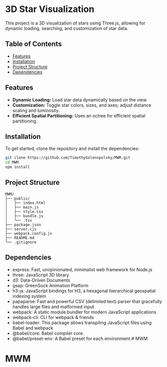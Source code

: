 # 3D Star Visualization

This project is a 3D visualization of stars using Three.js, allowing for dynamic loading, searching, and customization of star data.

## Table of Contents

- [Features](#features)
- [Installation](#installation)
- [Project Structure](#project-structure)
- [Dependencies](#dependencies)

## Features

- **Dynamic Loading:** Load star data dynamically based on the view.
- **Customization:** Toggle star colors, sizes, and axes; adjust distance scaling and luminosity.
- **Efficient Spatial Partitioning:** Uses an octree for efficient spatial partitioning.

## Installation

To get started, clone the repository and install the dependencies:

```bash
git clone https://github.com/TimothyGolenopolsky/MWM.git
cd MWM
npm install
```
## Project Structure
```
MWM/
├── public/
│   ├── index.html
│   ├── main.js
│   ├── style.css
│   ├── bundle.js
│   └── .tsv
├── package.json
├── server.cjs
├── webpack.config.js
├── README.md
└── .gitignore
```
## Dependencies
* express: Fast, unopinionated, minimalist web framework for Node.js
* three: JavaScript 3D library
* d3: Data-Driven Documents
* gsap: GreenSock Animation Platform
* h3-js: JavaScript bindings for H3, a hexagonal hierarchical geospatial indexing system
* papaparse: Fast and powerful CSV (delimited text) parser that gracefully handles large files and malformed input
* webpack: A static module bundler for modern JavaScript applications
* webpack-cli: CLI for webpack & friends
* babel-loader: This package allows transpiling JavaScript files using Babel and webpack
* @babel/core: Babel compiler core.
* @babel/preset-env: A Babel preset for each environment.# MWM
# MWM
